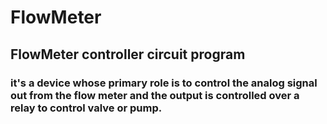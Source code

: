 # FlowMeter
## FlowMeter controller circuit program
### it's a device whose primary role is to control the analog signal out from the flow meter and the output is controlled over a relay to control valve or pump.
